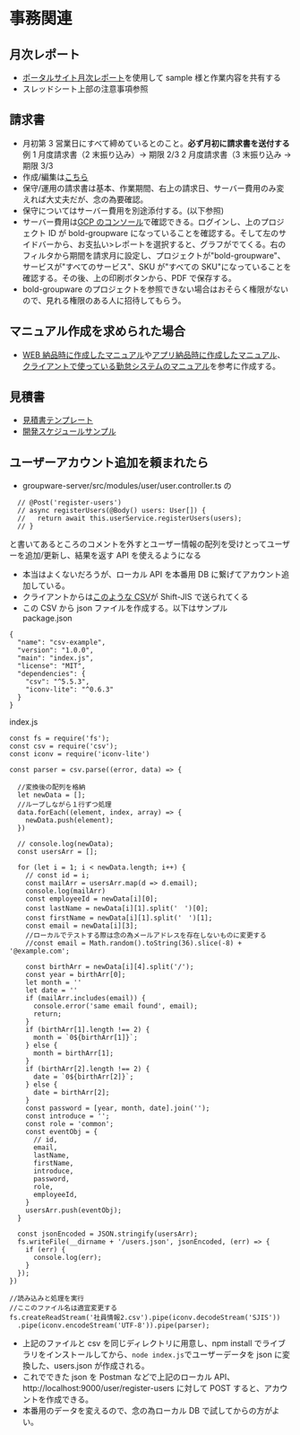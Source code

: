 # 事務関連

## 月次レポート

- [ポータルサイト月次レポート](https://docs.google.com/spreadsheets/d/1lFYV3G_RyBL6FnkppCNM1jblwyjBPkVp/edit?usp=sharing&ouid=115646302913888293254&rtpof=true&sd=true)を使用して sample 様と作業内容を共有する
- スレッドシート上部の注意事項参照

## 請求書

- 月初第 3 営業日にすべて締めているとのこと。**必ず月初に請求書を送付する**
  例
  1 月度請求書（2 末振り込み）→ 期限 2/3
  2 月度請求書（3 末振り込み → 期限 3/3
- 作成/編集は[こちら](https://docs.google.com/spreadsheets/d/1faZQg1SyCJZXcndq2_5YC7XL7uxD4PjL5qAycZ-fcoE/edit?usp=sharing)
- 保守/運用の請求書は基本、作業期間、右上の請求日、サーバー費用のみ変えれば大丈夫だが、念の為要確認。
- 保守についてはサーバー費用を別途添付する。(以下参照)
- サーバー費用は[GCP のコンソール](https://console.cloud.google.com/home/dashboard?project=bold-groupware)で確認できる。ログインし、上のプロジェクト ID が bold-groupware になっていることを確認する。そして左のサイドバーから、お支払い>レポートを選択すると、グラフがでてくる。右のフィルタから期間を請求月に設定し、プロジェクトが"bold-groupware"、サービスが"すべてのサービス"、SKU が"すべての SKU"になっていることを確認する。その後、上の印刷ボタンから、PDF で保存する。
- bold-groupware のプロジェクトを参照できない場合はおそらく権限がないので、見れる権限のある人に招待してもらう。

## マニュアル作成を求められた場合

- [WEB 納品時に作成したマニュアル](https://docs.google.com/presentation/d/1F_ZVtGZTcusNuoD7sCy4jkNt5YNX_hRu/edit?usp=sharing&ouid=115646302913888293254&rtpof=true&sd=true)や[アプリ納品時に作成したマニュアル](https://docs.google.com/presentation/d/1-NEvHZtFd-p-HvVMw2Su9uZb1GyBA3Ti/edit?usp=sharing&ouid=115646302913888293254&rtpof=true&sd=true)、[クライアントで使っている勤怠システムのマニュアル](https://docs.google.com/presentation/d/1NV_IWaplabzLpRzsYgcEgjJ0IrBgugfP/edit?usp=sharing&ouid=115646302913888293254&rtpof=true&sd=true)を参考に作成する。

## 見積書

- [見積書テンプレート](https://docs.google.com/spreadsheets/d/15-q7qGdNPcE4CLHRhFZRU9KcXZcgaZVlIQMlDb0yxzc/edit?usp=sharing)
- [開発スケジュールサンプル](https://docs.google.com/spreadsheets/d/1l4FEeZTqF_mNK_EA9lUGcCwsAH-wrW0aM5iMIwCALxY/edit?usp=sharing)

## ユーザーアカウント追加を頼まれたら

- groupware-server/src/modules/user/user.controller.ts の

```
  // @Post('register-users')
  // async registerUsers(@Body() users: User[]) {
  //   return await this.userService.registerUsers(users);
  // }
```

と書いてあるところのコメントを外すとユーザー情報の配列を受けとってユーザーを追加/更新し、結果を返す API を使えるようになる

- 本当はよくないだろうが、ローカル API を本番用 DB に繋げてアカウント追加している。
- クライアントからは[このような CSV](https://drive.google.com/file/d/1A5TxzubZKMYeTVtCxMejHLjkREYr07y1/view?usp=sharing)が Shift-JIS で送られてくる
- この CSV から json ファイルを作成する。以下はサンプル  
  package.json

```
{
  "name": "csv-example",
  "version": "1.0.0",
  "main": "index.js",
  "license": "MIT",
  "dependencies": {
    "csv": "^5.5.3",
    "iconv-lite": "^0.6.3"
  }
}
```

index.js

```
const fs = require('fs');
const csv = require('csv');
const iconv = require('iconv-lite')

const parser = csv.parse((error, data) => {

  //変換後の配列を格納
  let newData = [];
  //ループしながら１行ずつ処理
  data.forEach((element, index, array) => {
    newData.push(element);
  })

  // console.log(newData);
  const usersArr = [];

  for (let i = 1; i < newData.length; i++) {
    // const id = i;
    const mailArr = usersArr.map(d => d.email);
    console.log(mailArr)
    const employeeId = newData[i][0];
    const lastName = newData[i][1].split('　')[0];
    const firstName = newData[i][1].split('　')[1];
    const email = newData[i][3];
    //ローカルでテストする際は念の為メールアドレスを存在しないものに変更する
    //const email = Math.random().toString(36).slice(-8) + '@example.com';

    const birthArr = newData[i][4].split('/');
    const year = birthArr[0];
    let month = ''
    let date = ''
    if (mailArr.includes(email)) {
      console.error('same email found', email);
      return;
    }
    if (birthArr[1].length !== 2) {
      month = `0${birthArr[1]}`;
    } else {
      month = birthArr[1];
    }
    if (birthArr[2].length !== 2) {
      date = `0${birthArr[2]}`;
    } else {
      date = birthArr[2];
    }
    const password = [year, month, date].join('');
    const introduce = '';
    const role = 'common';
    const eventObj = {
      // id,
      email,
      lastName,
      firstName,
      introduce,
      password,
      role,
      employeeId,
    }
    usersArr.push(eventObj);
  }

  const jsonEncoded = JSON.stringify(usersArr);
  fs.writeFile(__dirname + '/users.json', jsonEncoded, (err) => {
    if (err) {
      console.log(err);
    }
  });
})

//読み込みと処理を実行
//ここのファイル名は適宜変更する
fs.createReadStream('社員情報2.csv').pipe(iconv.decodeStream('SJIS'))
  .pipe(iconv.encodeStream('UTF-8')).pipe(parser);
```

- 上記のファイルと csv を同じディレクトリに用意し、npm install でライブラリをインストールしてから、`node index.js`でユーザーデータを json に変換した、users.json が作成される。
- これでできた json を Postman などで上記のローカル API、http://localhost:9000/user/register-users に対して POST すると、アカウントを作成できる。
- 本番用のデータを変えるので、念の為ローカル DB で試してからの方がよい。
